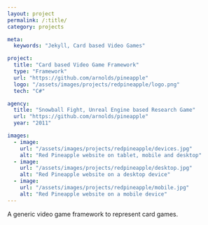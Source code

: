 ```yaml
---
layout: project
permalink: /:title/
category: projects

meta:
  keywords: "Jekyll, Card based Video Games"

project:
  title: "Card based Video Game Framework"
  type: "Framework"
  url: "https://github.com/arnolds/pineapple"
  logo: "/assets/images/projects/redpineapple/logo.png"
  tech: "C#"

agency:
  title: "Snowball Fight, Unreal Engine based Research Game"
  url: "https://github.com/arnolds/pineapple"
  year: "2011"

images:
  - image:
    url: "/assets/images/projects/redpineapple/devices.jpg"
    alt: "Red Pineapple website on tablet, mobile and desktop"
  - image:
    url: "/assets/images/projects/redpineapple/desktop.jpg"
    alt: "Red Pineapple website on a desktop device"
  - image:
    url: "/assets/images/projects/redpineapple/mobile.jpg"
    alt: "Red Pineapple website on a mobile device"
---
```

<p>A generic video game framework to represent card games.</p>
